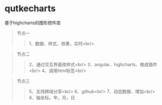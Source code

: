# qutkecharts
基于highcharts的图形控件库

>节点一
>>1、数据、样式、效果，实时\<br/>

>节点二
>>2、通过交互界面改样式\<br/>
>>3、angular、highcharts、做成插件\<br/>
>>4、调用html标签\<br/>

>节点三
>>5、支持跨域分享\<br/>
>>6、github\<br/>
>>7、动态数据、增加\<br/>
>>8、轴坐标。年，月，日
